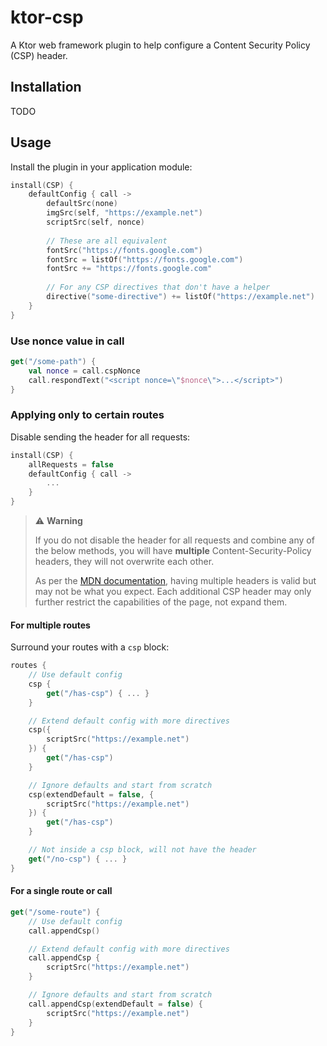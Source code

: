 # ktor-csp

A Ktor web framework plugin to help configure a Content Security Policy (CSP) header.

## Installation

TODO

## Usage

Install the plugin in your application module:

```kotlin
install(CSP) {
    defaultConfig { call ->
        defaultSrc(none)
        imgSrc(self, "https://example.net")
        scriptSrc(self, nonce)
        
        // These are all equivalent
        fontSrc("https://fonts.google.com")
        fontSrc = listOf("https://fonts.google.com")
        fontSrc += "https://fonts.google.com"
        
        // For any CSP directives that don't have a helper
        directive("some-directive") += listOf("https://example.net")
    }
}
```

### Use nonce value in call

```kotlin
get("/some-path") {
    val nonce = call.cspNonce
    call.respondText("<script nonce=\"$nonce\">...</script>")
}
```

### Applying only to certain routes

Disable sending the header for all requests:

```kotlin
install(CSP) {
    allRequests = false
    defaultConfig { call -> 
        ... 
    }
}
```

> ⚠️ **Warning**
>
> If you do not disable the header for all requests and combine any of the below methods, you will have **multiple** Content-Security-Policy headers, they will not overwrite each other.
> 
> As per the [MDN documentation](https://developer.mozilla.org/en-US/docs/Web/HTTP/Headers/Content-Security-Policy#multiple_content_security_policies), having multiple headers is valid but may not be what you expect.
> Each additional CSP header may only further restrict the capabilities of the page, not expand them.

#### For multiple routes

Surround your routes with a `csp` block:

```kotlin
routes {
    // Use default config
    csp { 
        get("/has-csp") { ... }
    }

    // Extend default config with more directives
    csp({
        scriptSrc("https://example.net")
    }) {
        get("/has-csp")
    }

    // Ignore defaults and start from scratch
    csp(extendDefault = false, {
        scriptSrc("https://example.net")
    }) {
        get("/has-csp")
    }

    // Not inside a csp block, will not have the header
    get("/no-csp") { ... }
}
```

#### For a single route or call

```kotlin
get("/some-route") {
    // Use default config
    call.appendCsp()

    // Extend default config with more directives
    call.appendCsp { 
        scriptSrc("https://example.net")
    }

    // Ignore defaults and start from scratch
    call.appendCsp(extendDefault = false) {
        scriptSrc("https://example.net")
    }
}
```
